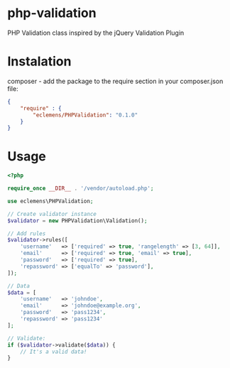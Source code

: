 # php-validation
PHP Validation class inspired by the jQuery Validation Plugin

# Instalation

composer - add the package to the require section in your composer.json file:

```json
{
    "require" : {
        "eclemens/PHPValidation": "0.1.0"
    }
}
```

# Usage

```php
<?php

require_once __DIR__ . '/vendor/autoload.php';

use eclemens\PHPValidation;

// Create validator instance
$validator = new PHPValidation\Validation();

// Add rules
$validator->rules([
    'username'   => ['required' => true, 'rangelength' => [3, 64]],
    'email'      => ['required' => true, 'email' => true],
    'password'   => ['required' => true],
    'repassword' => ['equalTo' => 'password'],
]);

// Data
$data = [
    'username'   => 'johndoe',
    'email'      => 'johndoe@example.org',
    'password'   => 'pass1234',
    'repassword' => 'pass1234'
];

// Validate:
if ($validator->validate($data)) {
    // It's a valid data!
}
```
